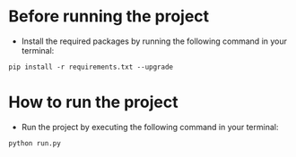 # Before running the project 
- Install the required packages by running the following command in your terminal: 
```
pip install -r requirements.txt --upgrade
```
# How to run the project
- Run the project by executing the following command in your terminal:
```
python run.py
```